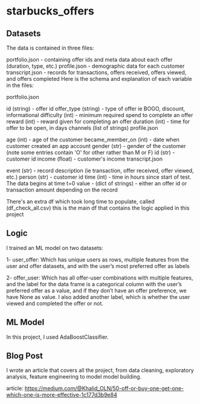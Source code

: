 # starbucks_offers

## Datasets

The data is contained in three files:

portfolio.json - containing offer ids and meta data about each offer (duration, type, etc.)
profile.json - demographic data for each customer
transcript.json - records for transactions, offers received, offers viewed, and offers completed
Here is the schema and explanation of each variable in the files:

portfolio.json

id (string) - offer id
offer_type (string) - type of offer ie BOGO, discount, informational
difficulty (int) - minimum required spend to complete an offer
reward (int) - reward given for completing an offer
duration (int) - time for offer to be open, in days
channels (list of strings)
profile.json

age (int) - age of the customer
became_member_on (int) - date when customer created an app account
gender (str) - gender of the customer (note some entries contain 'O' for other rather than M or F)
id (str) - customer id
income (float) - customer's income
transcript.json

event (str) - record description (ie transaction, offer received, offer viewed, etc.)
person (str) - customer id
time (int) - time in hours since start of test. The data begins at time t=0
value - (dict of strings) - either an offer id or transaction amount depending on the record

There's an extra df which took long time to populate, called (df_check_all.csv) this is the main df that contains the logic applied in this project

## Logic
I trained an ML model on two datasets:

1- user_offer: Which has unique users as rows, multiple features from the user and offer datasets, and with the user’s most preferred offer as labels

2- offer_user: Which has all offer-user combinations with multiple features, and the label for the data frame is a categorical column with the user’s preferred offer as a value, and if they don’t have an offer preference, we have None as value. I also added another label, which is whether the user viewed and completed the offer or not.

## ML Model
In this project, I used AdaBoostClassifier. 

## Blog Post

I wrote an article that covers all the project, from data cleaning, exploratory analysis, feature engineering to model model building.

article: https://medium.com/@Khalid_OLN/50-off-or-buy-one-get-one-which-one-is-more-effective-1c177d3b9e84
